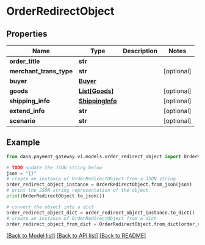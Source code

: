 # OrderRedirectObject


## Properties

Name | Type | Description | Notes
------------ | ------------- | ------------- | -------------
**order_title** | **str** |  | 
**merchant_trans_type** | **str** |  | [optional] 
**buyer** | [**Buyer**](Buyer.md) |  | 
**goods** | [**List[Goods]**](Goods.md) |  | [optional] 
**shipping_info** | [**ShippingInfo**](ShippingInfo.md) |  | [optional] 
**extend_info** | **str** |  | [optional] 
**scenario** | **str** |  | [optional] 

## Example

```python
from dana.payment_gateway.v1.models.order_redirect_object import OrderRedirectObject

# TODO update the JSON string below
json = "{}"
# create an instance of OrderRedirectObject from a JSON string
order_redirect_object_instance = OrderRedirectObject.from_json(json)
# print the JSON string representation of the object
print(OrderRedirectObject.to_json())

# convert the object into a dict
order_redirect_object_dict = order_redirect_object_instance.to_dict()
# create an instance of OrderRedirectObject from a dict
order_redirect_object_from_dict = OrderRedirectObject.from_dict(order_redirect_object_dict)
```
[[Back to Model list]](../README.md#documentation-for-models) [[Back to API list]](../README.md#documentation-for-api-endpoints) [[Back to README]](../README.md)


